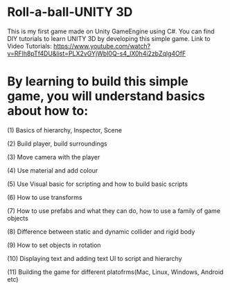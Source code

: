# Roll-a-ball-UNITY 3D
This is my first game made on Unity GameEngine using C#. 
You can find DIY tutorials to learn UNITY 3D by developing this simple game. 
Link to Video Tutorials: https://www.youtube.com/watch?v=RFlh8pTf4DU&list=PLX2vGYjWbI0Q-s4_lX0h4i2zbZqlg4OfF

# By learning to build this simple game, you will understand basics about how to:

(1) Basics of hierarchy, Inspector, Scene       

(2) Build player, build surroundings        

(3) Move camera with the player         

(4) Use material and add colour         

(5) Use Visual basic for scripting and how to build basic scripts         

(6) How to use transforms

(7) How to use prefabs and what they can do, how to use a family of game objects 

(8) Difference between static and dynamic collider and rigid body 

(9) How to set objects in rotation

(10) Displaying text and adding text UI to script and hierarchy

(11) Building the game for different platofrms(Mac, Linux, Windows, Android etc)  
